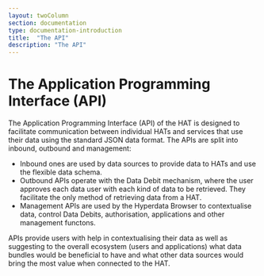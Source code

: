 ```yaml
---
layout: twoColumn
section: documentation
type: documentation-introduction
title:  "The API"
description: "The API"
---
```


# The Application Programming Interface (API)

The Application Programming Interface (API) of the HAT is designed to facilitate communication between individual HATs and services that use their data using the standard JSON data format. The APIs are split into inbound, outbound and management:

* Inbound ones are used by data sources to provide data to HATs and use the flexible data schema.
* Outbound APIs operate with the Data Debit mechanism, where the user approves each data user with each kind of data to be retrieved. They facilitate the only method of retrieving data from a HAT.
* Management APIs are used by the Hyperdata Browser to contextualise data, control Data Debits, authorisation, applications and other management functons.

APIs provide users with help in contextualising their data as well as suggesting to the overall ecosystem (users and applications) what data bundles would be beneficial to have and what other data sources would bring the most value when connected to the HAT.
